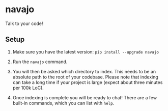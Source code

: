 # navajo

Talk to your code!

## Setup

1. Make sure you have the latest version: `pip install --upgrade navajo`

1. Run the `navajo` command.

1. You will then be asked which directory to index. This needs to be an absolute path to the root of your codebase. Please note that indexing can take a long time if your project is large (expect about three minutes per 100k LoC).

1. Once indexing is complete you will be ready to chat! There are a few built-in commands, which you can list with `help`.
